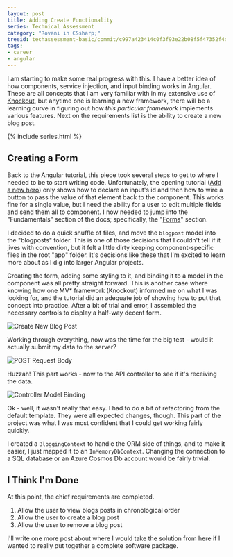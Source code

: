 ```yaml
---
layout: post
title: Adding Create Functionality
series: Technical Assessment
category: "Rovani in C&sharp;"
treeid: techassessment-basic/commit/c997a423414c0f3f93e22b08f5f47352f4d8d138
tags:
- career
- angular
---
```


I am starting to make some real progress with this. I have a better idea of how components, service injection, and input binding works in Angular. These are all concepts that I am very familiar with in my extensive use of [Knockout](https://knockoutjs.com/), but anytime one is learning a new framework, there will be a learning curve in figuring out how _this particular framework_ implements various features. Next on the requirements list is the ability to create a new blog post.

{% include series.html %}

## Creating a Form

Back to the Angular tutorial, this piece took several steps to get to where I needed to be to start writing code. Unfortunately, the opening tutorial ([Add a new hero](https://angular.io/tutorial/toh-pt6#add-a-new-hero)) only shows how to declare an input's id and then how to wire a button to pass the value of that element back to the component. This works fine for a single value, but I need the ability for a user to edit multiple fields and send them all to component. I now needed to jump into the "Fundamentals" section of the docs; specifically, the "[Forms](https://angular.io/guide/forms-overview)" section.

I decided to do a quick shuffle of files, and move the `blogpost` model into the "blogposts" folder. This is one of those decisions that I couldn't tell if it jives with convention, but it felt a little dirty keeping component-specific files in the root "app" folder. It's decisions like these that I'm excited to learn more about as I dig into larger Angular projects.

Creating the form, adding some styling to it, and binding it to a model in the component was all pretty straight forward. This is another case where knowing how one MV* framework (Knockout) informed me on what I was looking for, and the tutorial did an adequate job of showing how to put that concept into practice. After a bit of trial and error, I assembled the necessary controls to display a half-way decent form.

![Create New Blog Post](/images/techass-create-new-blog-post.png)

Working through everything, now was the time for the big test - would it actually submit my data to the server?

![POST Request Body](/images/techass-post-request-body.png)

Huzzah! This part works - now to the API controller to see if it's receiving the data.

![Controller Model Binding](/images/techass-modelbound.png)

Ok - well, it wasn't really that easy. I had to do a bit of refactoring from the default template. They were all expected changes, though. This part of the project was what I was most confident that I could get working fairly quickly.

I created a `BloggingContext` to handle the ORM side of things, and to make it easier, I just mapped it to an `InMemoryDbContext`. Changing the connection to a SQL database or an Azure Cosmos Db account would be fairly trivial.

## I Think I'm Done

At this point, the chief requirements are completed.

1. <i class="fas fa-check-circle" style="color: green;"></i>Allow the user to view blogs posts in chronological order
1. <i class="fas fa-check-circle" style="color: green;"></i>Allow the user to create a blog post
1. <i class="fas fa-check-circle" style="color: green;"></i>Allow the user to remove a blog post

I'll write one more post about where I would take the solution from here if I wanted to really put together a complete software package.